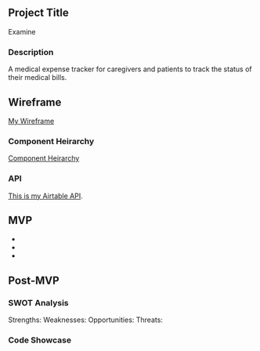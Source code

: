 

## Project Title 

Examine 

### Description

A medical expense tracker for caregivers and patients to track the status of their medical bills. 

## Wireframe

 [My Wireframe](https://facebook.github.io/create-react-app/docs/running-tests)

### Component Heirarchy

 [Component Heirarchy](https://facebook.github.io/create-react-app/docs/deployment)

###  API

[This is my Airtable API](https://facebook.github.io/create-react-app/docs/getting-started).


## MVP

-
-
-

## Post-MVP



### SWOT Analysis

Strengths:
Weaknesses:
Opportunities:
Threats:

### Code Showcase


